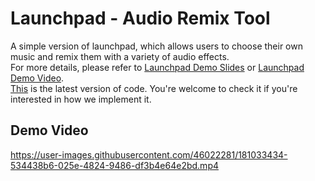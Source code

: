 # Launchpad - Audio Remix Tool
A simple version of launchpad, which allows users to choose their own music and remix them with a variety of audio effects. <br />
For more details, please refer to [Launchpad Demo Slides](https://github.com/yansinhuang/PBC-final-project-launch-pad/blob/master/Launchpad.pdf) or [Launchpad Demo Video](https://github.com/yansinhuang/PBC-final-project-launch-pad/blob/master/launchpad_demo.mp4). <br />
[This](https://github.com/yansinhuang/PBC-final-project-launch-pad/blob/master/launchpad_%E6%95%B4%E5%90%88%E5%9B%9B%E7%89%88.py) is the latest version of code. You're welcome to check it if you're interested in how we implement it. <br />
## Demo Video
https://user-images.githubusercontent.com/46022281/181033434-534438b6-025e-4824-9486-df3b4e64e2bd.mp4

